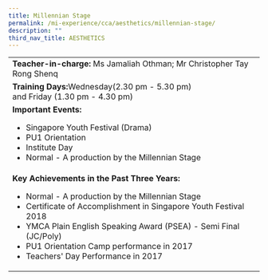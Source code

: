```yaml
---
title: Millennian Stage
permalink: /mi-experience/cca/aesthetics/millennian-stage/
description: ""
third_nav_title: AESTHETICS
---
```

<table border="0" cellspacing="0" cellpadding="0">
<tbody>
<tr>
<td width="616"><strong>Teacher-in-charge:&nbsp;</strong>Ms Jamaliah Othman; Mr Christopher Tay Rong Shenq</td>
</tr>
<tr>
<td width="616"><strong>Training Days:</strong>Wednesday(2.30 pm - 5.30 pm) and&nbsp;Friday&nbsp;(1.30 pm - 4.30 pm)</td>
</tr>
<tr>
<td width="616"><strong>Important Events:</strong><br />
<ul>
<li>Singapore Youth Festival (Drama)</li>
<li>PU1 Orientation</li>
<li>Institute Day</li>
<li>Normal - A production by the Millennian Stage</li>
</ul>
</td>
</tr>
<tr>
<td width="616"><strong>Key Achievements in the Past Three Years:</strong><br />
<ul>
<li>Normal - A production by the Millennian Stage</li>
<li>Certificate of Accomplishment in Singapore Youth Festival 2018</li>
<li>YMCA Plain English Speaking Award (PSEA) - Semi Final (JC/Poly)</li>
<li>PU1 Orientation Camp performance in 2017</li>
<li>Teachers' Day Performance in 2017</li>
</ul>
</td>
</tr>
</tbody>
</table>